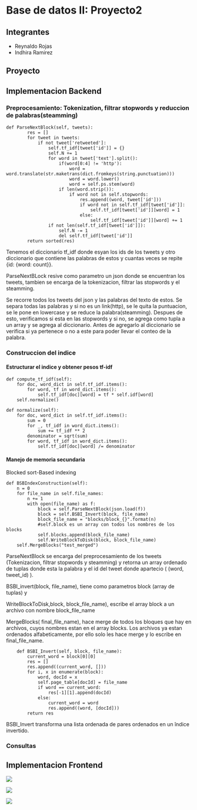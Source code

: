 # Base de datos II: Proyecto2
## Integrantes
- Reynaldo Rojas
- Indhira Ramirez

## Proyecto

## Implementacion Backend
### Preprocesamiento: Tokenization, filtrar stopwords y reduccion de palabras(steamming)
~~~
def ParseNextBlock(self, tweets):
        res = []
        for tweet in tweets:
            if not tweet['retweeted']:
                self.tf_idf[tweet['id']] = {}
                self.N += 1
                for word in tweet['text'].split():
                    if(word[0:4] != 'http'):
                        word = word.translate(str.maketrans(dict.fromkeys(string.punctuation)))
                        word = word.lower()
                        word = self.ps.stem(word)
                    if len(word.strip()):
                        if word not in self.stopwords:
                            res.append((word, tweet['id']))
                            if word not in self.tf_idf[tweet['id']]:
                                self.tf_idf[tweet['id']][word] = 1
                            else:
                                self.tf_idf[tweet['id']][word] += 1
                if not len(self.tf_idf[tweet['id']]):
                    self.N -= 1
                    del self.tf_idf[tweet['id']]
        return sorted(res)
~~~

Tenemos el diccionario tf_idf donde esyan los ids de los tweets y otro diccionario que contiene las palabras de estos y cuantas veces se repite {id: {word: count}}.

ParseNextBLock resive como parametro un json donde se encuentran los tweets, tambien se encarga de la tokenizacion, filtrar las stopwords y el steamming.

Se recorre todos los tweets del json y las palabras del texto de estos. Se separa todas las palabras y si no es un link(http), se le quita la puntuacion, se le pone en lowercase y se reduce la palabra(steamming). Despues de esto, verificamos si esta en las stopwords y si no, se agrega como tupla a un array y se agrega al diccionario. Antes de agregarlo al diccionario se verifica si ya pertenece o no a este para poder llevar el conteo de la palabra. 

### Construccion del indice
#### Estructurar el indice y obtener pesos tf-idf
~~~
def compute_tf_idf(self):
    for doc, word_dict in self.tf_idf.items():
        for word, tf in word_dict.items():
            self.tf_idf[doc][word] = tf * self.idf[word]
    self.normalize()
~~~

~~~
def normalize(self):
    for doc, word_dict in self.tf_idf.items():
        sum = 0
        for _, tf_idf in word_dict.items():
            sum += tf_idf ** 2
        denominator = sqrt(sum)
        for word, tf_idf in word_dict.items():
            self.tf_idf[doc][word] /= denominator
~~~
#### Manejo de memoria secundaria
Blocked sort-Based indexing
~~~
def BSBIndexConstruction(self):
    n = 0
    for file_name in self.file_names:
        n += 1
        with open(file_name) as f:
            block = self.ParseNextBlock(json.load(f))
            block = self.BSBI_Invert(block, file_name)
            block_file_name = "blocks/block_{}".format(n)
            #self.block es un array con todos los nombres de los blocks
            self.blocks.append(block_file_name)
            self.WriteBlockToDisk(block, block_file_name)
    self.MergeBlocks("test_merged")
~~~

ParseNextBlock se encarga del preprocesamiento de los tweets (Tokenizacion, filtrar stopwords y steamming) y retorna un array ordenado de tuplas donde esta la palabra y el id del tweet donde apartecio ( (word, tweet_id) ).

BSBI_invert(block, file_name), tiene como parametros block (array de tuplas) y  

WriteBlockToDisk,block, block_file_name), escribe el array block a un archivo con nombre block_file_name

MergeBlocks( final_file_name), hace merge de todos los bloques que hay en archivos, cuyos nombres estan en el array blocks. Los archivos ya estan ordenados alfabeticamente, por ello solo les hace merge y lo escribe en final_file_name.

~~~
    def BSBI_Invert(self, block, file_name):
        current_word = block[0][0]
        res = []
        res.append((current_word, []))
        for i, x in enumerate(block):
            word, docId = x
            self.page_table[docId] = file_name
            if word == current_word:
                res[-1][1].append(docId)
            else:
                current_word = word
                res.append((word, [docId]))
        return res
~~~

BSBI_Invert transforma una lista ordenada de pares ordenados en un îndice invertido.


### Consultas

## Implementacion Frontend
![](images/ph1.png)

![](images/ph2.png)

![](images/ph3.png)

